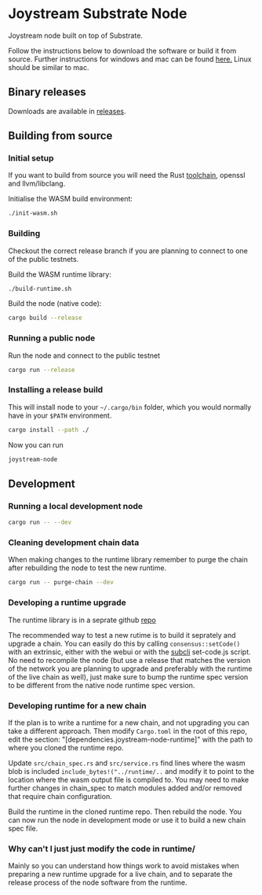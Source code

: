 # Joystream Substrate Node

Joystream node built on top of Substrate.

Follow the instructions below to download the software or build it from source. Further instructions for windows and mac can be found [here.](https://blog.joystream.org/sparta/)
Linux should be similar to mac.

##  Binary releases
Downloads are available in [releases](https://github.com/Joystream/substrate-node-joystream/releases).

## Building from source

### Initial setup
If you want to build from source you will need the Rust [toolchain](https://rustup.rs/), openssl and llvm/libclang.

Initialise the WASM build environment:

```bash
./init-wasm.sh
```

### Building
Checkout the correct release branch if you are planning to connect to one of the public testnets.

Build the WASM runtime library:
```bash
./build-runtime.sh
```

Build the node (native code):
```bash
cargo build --release
```

### Running a public node
Run the node and connect to the public testnet
```bash
cargo run --release
```

### Installing a release build
This will install node to your `~/.cargo/bin` folder, which you would normally have in your `$PATH` environment.

```bash
cargo install --path ./
```
Now you can run
```bash
joystream-node
```

## Development

### Running a local development node

```bash
cargo run -- --dev
```

### Cleaning development chain data
When making changes to the runtime library remember to purge the chain after rebuilding the node to test the new runtime.

```bash
cargo run -- purge-chain --dev
```

### Developing a runtime upgrade

The runtime library is in a seprate github [repo](https://github.com/joystream/substrate-runtime-joystream)

The recommended way to test a new rutime is to build it seprately and upgrade a chain. You can easily do this by calling `consensus::setCode()` with an extrinsic, either with the webui or with the [subcli](https://github.com/Joystream/subcli/blob/master/set-code.js) set-code.js script. No need to recompile the node (but use a release that matches the version of the network you are planning to upgrade and preferably with the runtime of the live chain as well), just make sure to bump the runtime spec version to be different from the native node runtime spec version.

### Developing runtime for a new chain
If the plan is to write a runtime for a new chain, and not upgrading you can take a different approach.
Then modify `Cargo.toml` in the root of this repo, edit the section: "[dependencies.joystream-node-runtime]" with the path to where you cloned the runtime repo.

Update `src/chain_spec.rs` and `src/service.rs` find lines where the wasm blob is included `include_bytes!("../runtime/..` and modify it to point to the location where the wasm output file is compiled to.
You may need to make further changes in chain_spec to match modules added and/or removed that require chain configuration.

Build the runtime in the cloned runtime repo. Then rebuild the node. You can now run the node in development mode or use it to build a new chain spec file.

### Why can't I just just modify the code in runtime/

Mainly so you can understand how things work to avoid mistakes when preparing a new runtime upgrade for a live chain, and to separate the release process of the node software from the runtime.